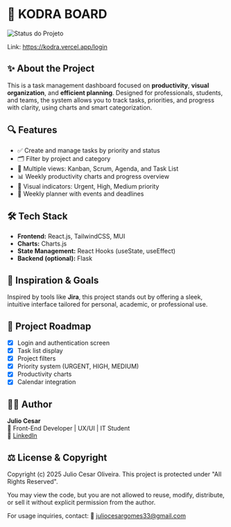 
# 🧠 KODRA BOARD

![Status do Projeto](https://img.shields.io/badge/status-em%20desenvolvimento-yellow)

Link: https://kodra.vercel.app/login    

## ✨ About the Project

This is a task management dashboard focused on **productivity**, **visual organization**, and **efficient planning**. Designed for professionals, students, and teams, the system allows you to track tasks, priorities, and progress with clarity, using charts and smart categorization.

## 🔍 Features

- ✅ Create and manage tasks by priority and status
- 🗂️ Filter by project and category
- 🧩 Multiple views: Kanban, Scrum, Agenda, and Task List
- 📊 Weekly productivity charts and progress overview
- 🔔 Visual indicators: Urgent, High, Medium priority
- 📅 Weekly planner with events and deadlines

## 🛠️ Tech Stack

- **Frontend:** React.js, TailwindCSS, MUI 
- **Charts:** Charts.js
- **State Management:** React Hooks (useState, useEffect)
- **Backend (optional):** Flask 

## 🧠 Inspiration & Goals

Inspired by tools like **Jira**, this project stands out by offering a sleek, intuitive interface tailored for personal, academic, or professional use.

## 📌 Project Roadmap

- [x] Login and authentication screen
- [x] Task list display
- [x] Project filters
- [x] Priority system (URGENT, HIGH, MEDIUM)
- [x] Productivity charts
- [x] Calendar integration

## 🙋‍♂️ Author

**Julio Cesar**  
💼 Front-End Developer | UX/UI | IT Student  
🔗 [LinkedIn](https://www.linkedin.com/in/julio-cesar-oliveira-1150411a1/)  

## ⚖️ License & Copyright
Copyright (c) 2025 Julio Cesar Oliveira.
This project is protected under 
"All Rights Reserved".

You may view the code, but you are not allowed to reuse, modify, distribute, or sell it without explicit permission from the author.

For usage inquiries, contact:
📧 juliocesargomes33@gmail.com 

